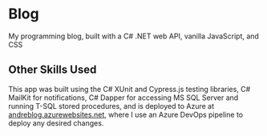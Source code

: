 # Blog
My programming blog, built with a C# .NET web API, vanilla JavaScript, and CSS

## Other Skills Used
This app was built using the C# XUnit and Cypress.js testing libraries, 
C# MailKit for notifications, C# Dapper for accessing MS SQL Server and running T-SQL stored procedures, 
and is deployed to Azure at [andreblog.azurewebsites.net](https://andreblog.azurewebsites.net), 
where I use an Azure DevOps pipeline to deploy any desired changes.
